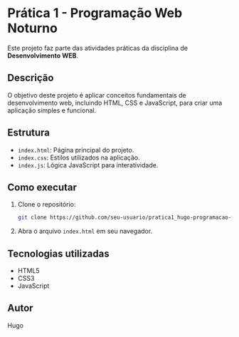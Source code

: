 # Prática 1 - Programação Web Noturno

Este projeto faz parte das atividades práticas da disciplina de **Desenvolvimento WEB**.

## Descrição

O objetivo deste projeto é aplicar conceitos fundamentais de desenvolvimento web, incluindo HTML, CSS e JavaScript, para criar uma aplicação simples e funcional.

## Estrutura

- `index.html`: Página principal do projeto.
- `index.css`: Estilos utilizados na aplicação.
- `index.js`: Lógica JavaScript para interatividade.

## Como executar

1. Clone o repositório:
    ```bash
    git clone https://github.com/seu-usuario/pratica1_hugo-programacao-web-noturno.git
    ```
2. Abra o arquivo `index.html` em seu navegador.

## Tecnologias utilizadas

- HTML5
- CSS3
- JavaScript

## Autor

Hugo

